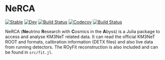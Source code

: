 # NeRCA

[![Stable](https://img.shields.io/badge/docs-stable-blue.svg)](https://tamasgal.github.io/NeRCA.jl/stable)
[![Dev](https://img.shields.io/badge/docs-dev-blue.svg)](https://tamasgal.github.io/NeRCA.jl/dev)
[![Build Status](https://github.com/JuliaPhysics/Corpuscles.jl/workflows/CI/badge.svg)](https://github.com/tamasgal/NeRCA.jl/actions)
[![Codecov](https://codecov.io/gh/tamasgal/NeRCA.jl/branch/master/graph/badge.svg)](https://codecov.io/gh/tamasgal/NeRCA.jl)
[![Build Status](https://api.cirrus-ci.com/github/tamasgal/NeRCA.jl.svg)](https://cirrus-ci.com/github/tamasgal/NeRCA.jl)

NeRCA (**Ne**utrino **R**esearch with **C**osmics in the **A**byss) is a Julia
package to access and analyse KM3NeT related data.
It can read the official KM3NeT ROOT and formats, calibration information (DETX
files) and also live data from running detectors.
The ROyFit reconstruction is also included and can be found in `src/fit.jl`.
